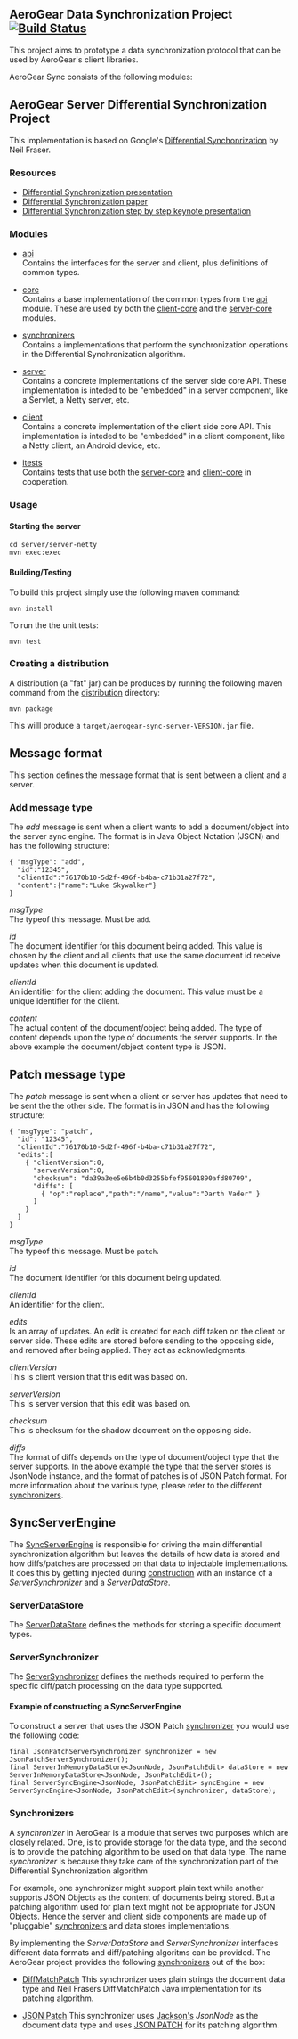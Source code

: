 ## AeroGear Data Synchronization Project [![Build Status](https://travis-ci.org/aerogear/aerogear-sync-server.png)](https://travis-ci.org/aerogear/aerogear-sync-server)
This project aims to prototype a data synchronization protocol that can be used by AeroGear's client libraries.

AeroGear Sync consists of the following modules:


## AeroGear Server Differential Synchronization Project
This implementation is based on Google's [Differential Synchonrization](http://research.google.com/pubs/pub35605.html) by Neil Fraser.

### Resources
* [Differential Synchronization presentation](https://www.youtube.com/watch?v=S2Hp_1jqpY8)
* [Differential Synchronization paper](http://research.google.com/pubs/pub35605.html)
* [Differential Synchronization step by step keynote presentation](https://www.icloud.com/iw/#keynote/BAKHgqmqd5ETPe9ebKyBhSINoBo1QHaNPYeF/diffsync)

### Modules

* [api](./api)  
Contains the interfaces for the server and client, plus definitions of common types.

* [core](./core)  
Contains a base implementation of the common types from the [api](./api) module. These are used by both the
[client-core](./client-core) and the [server-core](./server-core) modules.

* [synchronizers](./synchronizers)  
Contains a implementations that perform the synchronization operations in the Differential Synchronization algorithm.

* [server](./server)  
Contains a concrete implementations of the server side core API. These implementation is inteded to be "embedded" in a server
component, like a Servlet, a Netty server, etc.

* [client](./client)  
Contains a concrete implementation of the client side core API. This implementation is inteded to be "embedded" in a client
component, like a Netty client, an Android device, etc.

* [itests](./itests)  
Contains tests that use both the [server-core](./server-core) and [client-core](./client-core) in cooperation.

### Usage

#### Starting the server
    cd server/server-netty
    mvn exec:exec


#### Building/Testing
To build this project simply use the following maven command:

    mvn install

To run the the unit tests:

    mvn test
    
### Creating a distribution
A distribution (a "fat" jar) can be produces by running the following maven command from the [distribution](./distribution)
directory:

    mvn package

This willl produce a ```target/aerogear-sync-server-VERSION.jar``` file.


## Message format
This section defines the message format that is sent between a client and a server.

### Add message type
The _add_ message is sent when a client wants to add a document/object into the server sync engine.
The format is in Java Object Notation (JSON) and has the following structure:

    { "msgType": "add",
      "id":"12345",
      "clientId":"76170b10-5d2f-496f-b4ba-c71b31a27f72",
      "content":{"name":"Luke Skywalker"}
    }

*msgType*  
The typeof this message. Must be ```add```.

*id*  
The document identifier for this document being added. This value is chosen by the client and all clients that use the same document id receive updates when this
document is updated.

*clientId*  
An identifier for the client adding the document. This value must be a unique identifier for the client.

*content*  
The actual content of the document/object being added. The type of content depends upon the type of documents the server supports.
In the above example the document/object content type is JSON.


## Patch message type
The _patch_ message is sent when a client or server has updates that need to be sent the the other side.
The format is in JSON and has the following structure:

    { "msgType": "patch",
      "id": "12345",
      "clientId":"76170b10-5d2f-496f-b4ba-c71b31a27f72",
      "edits":[
        { "clientVersion":0,
          "serverVersion":0,
          "checksum": "da39a3ee5e6b4b0d3255bfef95601890afd80709",
          "diffs": [
            { "op":"replace","path":"/name","value":"Darth Vader" }
          ]
        }
      ]
    }

*msgType*  
The typeof this message. Must be ```patch```.

*id*  
The document identifier for this document being updated.

*clientId*  
An identifier for the client.

*edits*  
Is an array of updates. An edit is created for each diff taken on the client or server side. These edits are stored before sending to the opposing side, and
removed after being applied. They act as acknowledgments.

*clientVersion*  
This is client version that this edit was based on.

*serverVersion*  
This is server version that this edit was based on.

*checksum*  
This is checksum for the shadow document on the opposing side.

*diffs*  
The format of diffs depends on the type of document/object type that the server supports. In the above example the type 
that the server stores is JsonNode instance, and the format of patches is of JSON Patch format. For more information 
about the various type, please refer to the different [synchronizers](./synchronizers).

## SyncServerEngine
The [SyncServerEngine](./server/server-core/src/main/java/org/jboss/aerogear/sync/server/ServerSyncEngine.java) is
responsible for driving the main differential synchronization algorithm but leaves the details of how data is stored and how diffs/patches are processed on that data to injectable
implementations.
It does this by getting injected during [construction](./server/server-core/src/main/java/org/jboss/aerogear/sync/server/ServerSyncEngine.java#L46) with an instance of a _ServerSynchronizer_ and a _ServerDataStore_.

### ServerDataStore
The [ServerDataStore](./api/src/main/java/org/jboss/aerogear/sync/server/ServerDataStore.java) defines the methods for
storing a specific document types.

### ServerSynchronizer
The [ServerSynchronizer](./api/src/main/java/org/jboss/aerogear/sync/server/ServerSynchronizer.java) defines the methods
required to perform the specific diff/patch processing on the data type supported.

#### Example of constructing a SyncServerEngine
To construct a server that uses the JSON Patch [synchronizer](./synchronizers/json-patch) you would use the following code:

    final JsonPatchServerSynchronizer synchronizer = new JsonPatchServerSynchronizer();
    final ServerInMemoryDataStore<JsonNode, JsonPatchEdit> dataStore = new ServerInMemoryDataStore<JsonNode, JsonPatchEdit>();
    final ServerSyncEngine<JsonNode, JsonPatchEdit> syncEngine = new ServerSyncEngine<JsonNode, JsonPatchEdit>(synchronizer, dataStore);

### Synchronizers
A _synchronizer_ in AeroGear is a module that serves two purposes which are closely related.
One, is to provide storage for the data type, and the second is to provide the patching algorithm to be used on that data type.
The name _synchronizer_ is because they take care of the synchronization part of the Differential Synchronization algorithm

For example, one synchronizer might support plain text while another supports JSON Objects as the content of documents being stored. But a patching algorithm used for plain text might
not be appropriate for JSON Objects. Hence the server and client side components are made up of "pluggable" [synchronizers](./synchronizers) and data stores implementations.

By implementing the _ServerDataStore_ and _ServerSynchronizer_ interfaces different data formats and diff/patching algoritms can be provided. The AeroGear project provides the following
[synchronizers](./synchronizers/json-patch) out of the box:

*  [DiffMatchPatch](./synchronizers/diffmatchpatch)
This synchronizer uses plain strings the document data type and Neil Frasers DiffMatchPatch Java implementation
for its patching algorithm.

*  [JSON Patch](./synchronizers/json-patch)
This synchronizer uses [Jackson's](http://wiki.fasterxml.com/JacksonHome) _JsonNode_ as the document data type and uses
[JSON PATCH](https://tools.ietf.org/html/rfc6902) for its patching algorithm.
